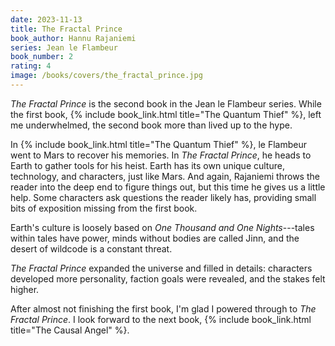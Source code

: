 ```yaml
---
date: 2023-11-13
title: The Fractal Prince
book_author: Hannu Rajaniemi
series: Jean le Flambeur
book_number: 2
rating: 4
image: /books/covers/the_fractal_prince.jpg
---
```


<cite class="book-title">The Fractal Prince</cite> is the second book in the
Jean le Flambeur series. While the first book, {% include book_link.html
title="The Quantum Thief" %}, left me underwhelmed, the second book more than
lived up to the hype.

In {% include book_link.html title="The Quantum Thief" %}, le Flambeur went to
Mars to recover his memories. In <cite class="book-title">The Fractal
Prince</cite>, he heads to Earth to gather tools for his heist. Earth has its
own unique culture, technology, and characters, just like Mars.
And again, Rajaniemi throws the reader into the deep end to figure things out,
but this time he gives us a little help. Some characters ask questions the
reader likely has, providing small bits of exposition missing from the first
book.

Earth's culture is loosely based on <cite class="book-title">One Thousand and
One Nights</cite>---tales within tales have power, minds without bodies are
called Jinn, and the desert of wildcode is a constant threat.

<cite class="book-title">The Fractal Prince</cite> expanded the universe and
filled in details: characters developed more personality, faction goals were
revealed, and the stakes felt higher.

After almost not finishing the first book, I'm glad I powered through to <cite
class="book-title">The Fractal Prince</cite>. I look forward to the next book,
{% include book_link.html title="The Causal Angel" %}.
